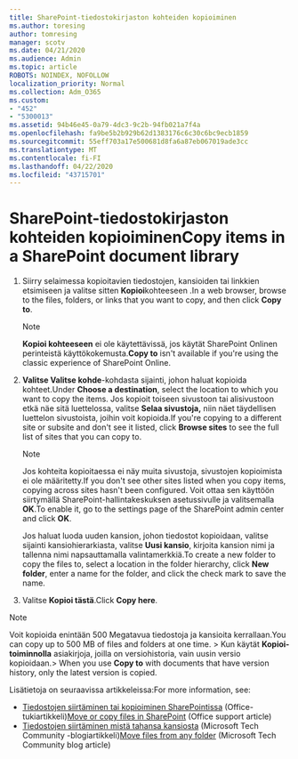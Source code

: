 ```yaml
---
title: SharePoint-tiedostokirjaston kohteiden kopioiminen
ms.author: toresing
author: tomresing
manager: scotv
ms.date: 04/21/2020
ms.audience: Admin
ms.topic: article
ROBOTS: NOINDEX, NOFOLLOW
localization_priority: Normal
ms.collection: Adm_O365
ms.custom:
- "452"
- "5300013"
ms.assetid: 94b46e45-0a79-4dc3-9c2b-94fb021a7f4a
ms.openlocfilehash: fa9be5b2b929b62d1383176c6c30c6bc9ecb1859
ms.sourcegitcommit: 55eff703a17e500681d8fa6a87eb067019ade3cc
ms.translationtype: MT
ms.contentlocale: fi-FI
ms.lasthandoff: 04/22/2020
ms.locfileid: "43715701"
---
```

# <a name="copy-items-in-a-sharepoint-document-library"></a><span data-ttu-id="fa925-102">SharePoint-tiedostokirjaston kohteiden kopioiminen</span><span class="sxs-lookup"><span data-stu-id="fa925-102">Copy items in a SharePoint document library</span></span>

1. <span data-ttu-id="fa925-103">Siirry selaimessa kopioitavien tiedostojen, kansioiden tai linkkien etsimiseen ja valitse sitten **Kopioi**kohteeseen .</span><span class="sxs-lookup"><span data-stu-id="fa925-103">In a web browser, browse to the files, folders, or links that you want to copy, and then click **Copy to**.</span></span>

    > [!NOTE]
    > <span data-ttu-id="fa925-104">**Kopioi kohteeseen** ei ole käytettävissä, jos käytät SharePoint Onlinen perinteistä käyttökokemusta.</span><span class="sxs-lookup"><span data-stu-id="fa925-104">**Copy to** isn't available if you're using the classic experience of SharePoint Online.</span></span>
  
2. <span data-ttu-id="fa925-105">**Valitse Valitse kohde**-kohdasta sijainti, johon haluat kopioida kohteet.</span><span class="sxs-lookup"><span data-stu-id="fa925-105">Under **Choose a destination**, select the location to which you want to copy the items.</span></span> <span data-ttu-id="fa925-106">Jos kopioit toiseen sivustoon tai alisivustoon etkä näe sitä luettelossa, valitse **Selaa sivustoja,** niin näet täydellisen luettelon sivustoista, joihin voit kopioida.</span><span class="sxs-lookup"><span data-stu-id="fa925-106">If you're copying to a different site or subsite and don't see it listed, click **Browse sites** to see the full list of sites that you can copy to.</span></span>

    > [!NOTE]
    > <span data-ttu-id="fa925-107">Jos kohteita kopioitaessa ei näy muita sivustoja, sivustojen kopioimista ei ole määritetty.</span><span class="sxs-lookup"><span data-stu-id="fa925-107">If you don't see other sites listed when you copy items, copying across sites hasn't been configured.</span></span> <span data-ttu-id="fa925-108">Voit ottaa sen käyttöön siirtymällä SharePoint-hallintakeskuksen asetussivulle ja valitsemalla **OK**.</span><span class="sxs-lookup"><span data-stu-id="fa925-108">To enable it, go to the settings page of the SharePoint admin center and click **OK**.</span></span>
  
    <span data-ttu-id="fa925-109">Jos haluat luoda uuden kansion, johon tiedostot kopioidaan, valitse sijainti kansiohierarkiasta, valitse **Uusi kansio**, kirjoita kansion nimi ja tallenna nimi napsauttamalla valintamerkkiä.</span><span class="sxs-lookup"><span data-stu-id="fa925-109">To create a new folder to copy the files to, select a location in the folder hierarchy, click **New folder**, enter a name for the folder, and click the check mark to save the name.</span></span>

3. <span data-ttu-id="fa925-110">Valitse **Kopioi tästä**.</span><span class="sxs-lookup"><span data-stu-id="fa925-110">Click **Copy here**.</span></span>

> [!NOTE]
> <span data-ttu-id="fa925-111">Voit kopioida enintään 500 Megatavua tiedostoja ja kansioita kerrallaan.</span><span class="sxs-lookup"><span data-stu-id="fa925-111">You can copy up to 500 MB of files and folders at one time.</span></span> <span data-ttu-id="fa925-112">> Kun käytät **Kopioi-toiminnolla** asiakirjoja, joilla on versiohistoria, vain uusin versio kopioidaan.</span><span class="sxs-lookup"><span data-stu-id="fa925-112">>  When you use **Copy to** with documents that have version history, only the latest version is copied.</span></span>
  
<span data-ttu-id="fa925-113">Lisätietoja on seuraavissa artikkeleissa:</span><span class="sxs-lookup"><span data-stu-id="fa925-113">For more information, see:</span></span>

 - <span data-ttu-id="fa925-114">[Tiedostojen siirtäminen tai kopioiminen SharePointissa](https://support.office.com/article/move-or-copy-files-in-sharepoint-00e2f483-4df3-46be-a861-1f5f0c1a87bc) (Office-tukiartikkeli)</span><span class="sxs-lookup"><span data-stu-id="fa925-114">[Move or copy files in SharePoint](https://support.office.com/article/move-or-copy-files-in-sharepoint-00e2f483-4df3-46be-a861-1f5f0c1a87bc) (Office support article)</span></span>
 - <span data-ttu-id="fa925-115">[Tiedostojen siirtäminen mistä tahansa kansiosta](https://techcommunity.microsoft.com/t5/Microsoft-SharePoint-Blog/Now-move-files-anywhere-in-Office-365-SharePoint-and-OneDrive/ba-p/146973) (Microsoft Tech Community -blogiartikkeli)</span><span class="sxs-lookup"><span data-stu-id="fa925-115">[Move files from any folder](https://techcommunity.microsoft.com/t5/Microsoft-SharePoint-Blog/Now-move-files-anywhere-in-Office-365-SharePoint-and-OneDrive/ba-p/146973) (Microsoft Tech Community blog article)</span></span>   